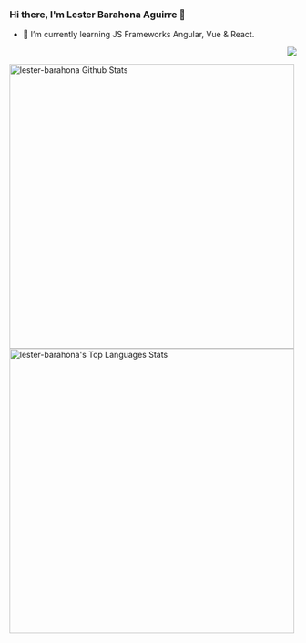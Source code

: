### Hi there, I'm Lester Barahona Aguirre 👋

<!--
**lester-barahona/lester-barahona** is a ✨ _special_ ✨ repository because its `README.md` (this file) appears on your GitHub profile.

Here are some ideas to get you started:

- 🔭 I’m currently working on ...
- 🌱 I’m currently learning ...
- 👯 I’m looking to collaborate on ...
- 🤔 I’m looking for help with ...
- 💬 Ask me about ...
- 📫 How to reach me: ...
- 😄 Pronouns: ...
- ⚡ Fun fact: ...
-->

- 🌱 I’m currently learning JS Frameworks Angular, Vue & React. 

<p align="right">
  <img src ="https://github-readme-stats.vercel.app/api?username=lester-barahona&show_icons=true&count_private=true&theme=default&hide_border=true&hide=issues,contribs">
</p>

<img alt="lester-barahona Github Stats" src="https://github-readme-stats.lester-barahona.vercel.app/api?username=lester-barahona&hide=stars&show_icons=true&hide_border=true&theme=buefy" width="500"/>

<img alt="lester-barahona's Top Languages Stats" src="https://github-readme-stats.vercel.app/api/top-langs/?username=jlester-barahona&hide=smalltalk&theme=buefy&layout=compact&hide_border=true" width="500"/>
